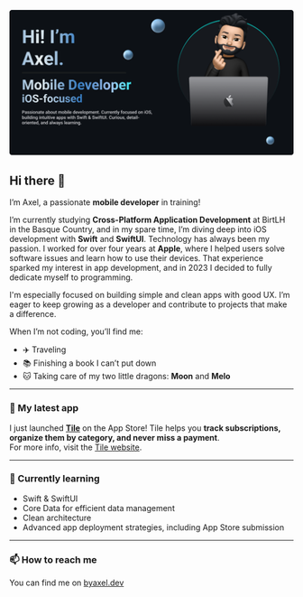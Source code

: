 <p align="center">
  <img src="README.png" alt="Axel's banner" style="max-width: 100%;" />
</p>

## Hi there 👋

I’m Axel, a passionate **mobile developer** in training!

I’m currently studying **Cross-Platform Application Development** at BirtLH in the Basque Country, and in my spare time, I’m diving deep into iOS development with **Swift** and **SwiftUI**. Technology has always been my passion. I worked for over four years at **Apple**, where I helped users solve software issues and learn how to use their devices. That experience sparked my interest in app development, and in 2023 I decided to fully dedicate myself to programming.

I'm especially focused on building simple and clean apps with good UX. I’m eager to keep growing as a developer and contribute to projects that make a difference. 

When I’m not coding, you’ll find me:
- ✈️ Traveling
- 📚 Finishing a book I can’t put down
- 🐱 Taking care of my two little dragons: **Moon** and **Melo**

---

### 📱 My latest app
I just launched **[Tile](https://apple.co/4fIMNHt)** on the App Store! Tile helps you **track subscriptions, organize them by category, and never miss a payment**.</br>
For more info, visit the [Tile website](https://tileapp.byaxel.dev).

---

### 🚀 Currently learning

- Swift & SwiftUI
- Core Data for efficient data management
- Clean architecture
- Advanced app deployment strategies, including App Store submission

---

### 📫 How to reach me

You can find me on [byaxel.dev](https://byaxel.dev)


<!--
**byaxel/byaxel** is a ✨ _special_ ✨ repository because its `README.md` (this file) appears on your GitHub profile.
-->
